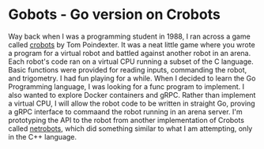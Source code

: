 # Gobots - Go version on Crobots

Way back when I was a programming student in 1988, I ran across a game called [crobots](https://en.wikipedia.org/wiki/Crobots) by Tom Poindexter.  It was a neat little game where you wrote a program for a virtual robot and battled against another robot in an arena.  Each robot's code ran on a virtual CPU running a subset of the C language.  Basic functions were provided for reading inputs, commanding the robot, and trigometry.  I had fun playing for a while.  When I decided to learn the Go Programming language, I was looking for a func program to implement.  I also wanted to explore Docker containers and gRPC.  Rather than implement a virtual CPU, I will allow the robot code to be written in straight Go, proving a gRPC interface to commaand the robot running in an arena server. I'm prototyping the API to the robot from another implementation of Crobots called [netrobots](https://github.com/bonzini/netrobots), which did something similar to what I am attempting, only in the C++ language.